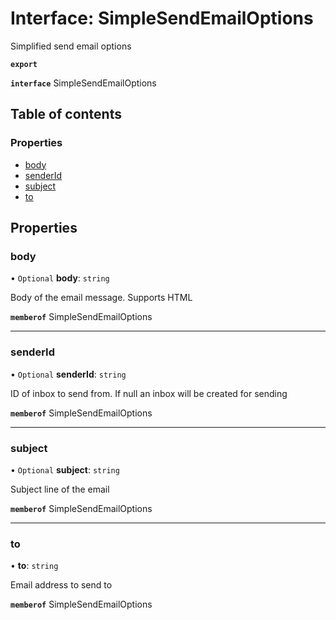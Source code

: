 # Interface: SimpleSendEmailOptions

Simplified send email options

**`export`**

**`interface`** SimpleSendEmailOptions

## Table of contents

### Properties

- [body](SimpleSendEmailOptions.md#body)
- [senderId](SimpleSendEmailOptions.md#senderid)
- [subject](SimpleSendEmailOptions.md#subject)
- [to](SimpleSendEmailOptions.md#to)

## Properties

### body

• `Optional` **body**: `string`

Body of the email message. Supports HTML

**`memberof`** SimpleSendEmailOptions

___

### senderId

• `Optional` **senderId**: `string`

ID of inbox to send from. If null an inbox will be created for sending

**`memberof`** SimpleSendEmailOptions

___

### subject

• `Optional` **subject**: `string`

Subject line of the email

**`memberof`** SimpleSendEmailOptions

___

### to

• **to**: `string`

Email address to send to

**`memberof`** SimpleSendEmailOptions
